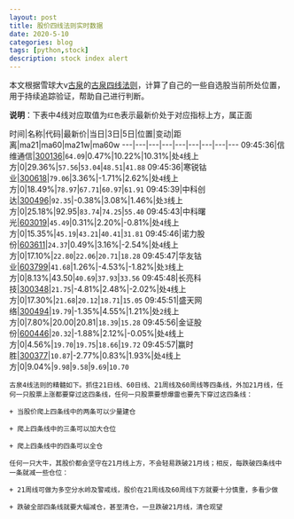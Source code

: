 ```yaml
---
layout: post
title: 股价四线法则实时数据
date: 2020-5-10
categories: blog
tags: [python,stock]
description: stock index alert
---
```



本文根据雪球大v[古泉](https://xueqiu.com/u/7148646888)的[古泉四线法则](https://xueqiu.com/7148646888/130498192)，计算了自己的一些自选股当前所处位置，用于持续追踪验证，帮助自己进行判断。

**说明**：下表中4线对应取值为`红色`表示最新价处于对应指标上方，属正面

时间|名称|代码|最新价|当日|3日|5日|位置|变动|距离|ma21|ma60|ma21w|ma60w
---|---|---|---|---|---|---|---|---
09:45:36|信维通信|[300136](https://xueqiu.com/S/SZ300136)|`64.09`|0.47%|10.22%|10.31%|处`4`线上方|0|29.36%|`57.56`|`53.04`|`48.51`|`41.88`
09:45:36|寒锐钴业|[300618](https://xueqiu.com/S/SZ300618)|`79.06`|3.36%|-1.71%|2.62%|处`4`线上方|0|18.49%|`78.97`|`67.71`|`60.97`|`61.91`
09:45:39|中科创达|[300496](https://xueqiu.com/S/SZ300496)|`92.35`|-0.38%|3.08%|1.46%|处`3`线上方|0|25.18%|92.95|`83.74`|`74.25`|`55.40`
09:45:43|中科曙光|[603019](https://xueqiu.com/S/SH603019)|`45.49`|0.31%|2.20%|-0.81%|处`4`线上方|0|15.35%|`45.19`|`43.21`|`40.41`|`31.81`
09:45:46|诺力股份|[603611](https://xueqiu.com/S/SH603611)|`24.37`|0.49%|3.16%|-2.54%|处`4`线上方|0|17.10%|`22.80`|`22.06`|`20.71`|`18.28`
09:45:47|华友钴业|[603799](https://xueqiu.com/S/SH603799)|`41.68`|1.26%|-4.53%|-1.82%|处`3`线上方|0|8.13%|43.50|`40.69`|`37.93`|`33.56`
09:45:48|长亮科技|[300348](https://xueqiu.com/S/SZ300348)|`21.75`|-4.81%|2.48%|-2.02%|处`4`线上方|0|17.30%|`21.68`|`20.12`|`18.71`|`15.05`
09:45:51|盛天网络|[300494](https://xueqiu.com/S/SZ300494)|`19.79`|-1.35%|4.55%|1.21%|处`2`线上方|0|7.80%|20.00|20.81|`18.39`|`15.28`
09:45:56|金证股份|[600446](https://xueqiu.com/S/SH600446)|`20.32`|-1.88%|2.12%|-0.05%|处`4`线上方|0|4.56%|`19.70`|`19.75`|`18.66`|`19.72`
09:45:57|赢时胜|[300377](https://xueqiu.com/S/SZ300377)|`10.87`|-2.77%|0.83%|1.93%|处`4`线上方|0|9.04%|`9.98`|`9.58`|`9.69`|`10.70`

```
古泉4线法则的精髓如下。抓住21日线、60日线、21周线及60周线等四条线，外加21月线，任何一只股票上涨都要穿过这四条线，任何一只股票要想爆雷也要先下穿过这四条线：

+ 当股价爬上四条线中的两条可以少量建仓

+ 爬上四条线中的三条可以加大仓位

+ 爬上四条线中的四条可以全仓

任何一只大牛，其股价都会坚守在21月线上方，不会轻易跌破21月线；相反，每跌破四条线中一条就减一些仓位：

+ 21周线可做为多空分水岭及警戒线，股价在21周线及60周线下方就要十分慎重，多看少做

+ 跌破全部四条线就要大幅减仓，甚至清仓，一旦跌破21月线，清仓观望
```